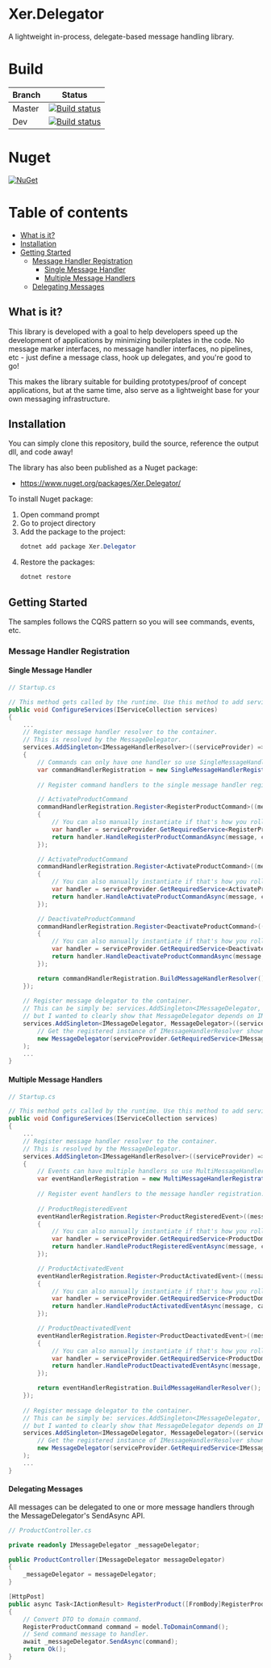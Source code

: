 
# Xer.Delegator
A lightweight in-process, delegate-based message handling library.

# Build
| Branch | Status |
|--------|--------|
| Master | [![Build status](https://ci.appveyor.com/api/projects/status/9gk9go3i21y492ap?svg=true)](https://ci.appveyor.com/project/XerProjects25246/xer-delegator) |
| Dev | [![Build status](https://ci.appveyor.com/api/projects/status/9gk9go3i21y492ap/branch/dev?svg=true)](https://ci.appveyor.com/project/XerProjects25246/xer-delegator/branch/dev) |

# Nuget
[![NuGet](https://img.shields.io/nuget/vpre/xer.delegator.svg)](https://www.nuget.org/packages/Xer.Delegator/)

# Table of contents
* [What is it?](#what-is-it)
* [Installation](#installation)
* [Getting Started](#getting-started)
  * [Message Handler Registration](#message-handler-registration)
    * [Single Message Handler](#single-message-handler)
    * [Multiple Message Handlers](#multiple-message-handlers)
  * [Delegating Messages](#delegating-messages)

## What is it?
This library is developed with a goal to help developers speed up the development of applications by minimizing boilerplates in the code. No message marker interfaces, no message handler interfaces, no pipelines, etc - just define a message class, hook up delegates, and you're good to go!

This makes the library suitable for building prototypes/proof of concept applications, but at the same time, also serve as a lightweight base for your own messaging infrastructure.

## Installation
You can simply clone this repository, build the source, reference the output dll, and code away!

The library has also been published as a Nuget package:
* https://www.nuget.org/packages/Xer.Delegator/

To install Nuget package:
1. Open command prompt
2. Go to project directory
3. Add the package to the project:
    ```csharp
    dotnet add package Xer.Delegator
    ```
4. Restore the packages:
    ```csharp
    dotnet restore
    ```

## Getting Started
The samples follows the CQRS pattern so you will see commands, events, etc.

### Message Handler Registration
#### Single Message Handler

```csharp
// Startup.cs

// This method gets called by the runtime. Use this method to add services to the container.
public void ConfigureServices(IServiceCollection services)
{
    ...
    // Register message handler resolver to the container. 
    // This is resolved by the MessageDelegator.
    services.AddSingleton<IMessageHandlerResolver>((serviceProvider) =>
    {
        // Commands can only have one handler so use SingleMessageHandlerRegistration.
        var commandHandlerRegistration = new SingleMessageHandlerRegistration();
        
        // Register command handlers to the single message handler registration. 

        // ActivateProductCommand
        commandHandlerRegistration.Register<RegisterProductCommand>((message, cancellationToken) =>
        {
            // You can also manually instantiate if that's how you roll.
            var handler = serviceProvider.GetRequiredService<RegisterProductCommandHandler>();
            return handler.HandleRegisterProductCommandAsync(message, cancellationToken);
        });

        // ActivateProductCommand
        commandHandlerRegistration.Register<ActivateProductCommand>((message, cancellationToken) =>
        {
            // You can also manually instantiate if that's how you roll.
            var handler = serviceProvider.GetRequiredService<ActivateProductCommandHandler>();
            return handler.HandleActivateProductCommandAsync(message, cancellationToken);
        });

        // DeactivateProductCommand
        commandHandlerRegistration.Register<DeactivateProductCommand>((message, cancellationToken) =>
        {
            // You can also manually instantiate if that's how you roll.
            var handler = serviceProvider.GetRequiredService<DeactivateProductCommandHandler>();
            return handler.HandleDeactivateProductCommandAsync(message, cancellationToken);
        });

        return commandHandlerRegistration.BuildMessageHandlerResolver();
    });
    
    // Register message delegator to the container. 
    // This can be simply be: services.AddSingleton<IMessageDelegator, MessageDelegator>(), 
    // but I wanted to clearly show that MessageDelegator depends on IMessageHandlerResolver.
    services.AddSingleton<IMessageDelegator, MessageDelegator>((serviceProvider) =>
        // Get the registered instance of IMessageHandlerResolver shown above.
        new MessageDelegator(serviceProvider.GetRequiredService<IMessageHandlerResolver>())
    );
    ...
}
```

#### Multiple Message Handlers

```csharp
// Startup.cs

// This method gets called by the runtime. Use this method to add services to the container.
public void ConfigureServices(IServiceCollection services)
{
    ...
    // Register message handler resolver to the container. 
    // This is resolved by the MessageDelegator.
    services.AddSingleton<IMessageHandlerResolver>((serviceProvider) =>
    {
        // Events can have multiple handlers so use MultiMessageHandlerRegistration.
        var eventHandlerRegistration = new MultiMessageHandlerRegistration();
        
        // Register event handlers to the message handler registration. 
        
        // ProductRegisteredEvent
        eventHandlerRegistration.Register<ProductRegisteredEvent>((message, cancellationToken) =>
        {
            // You can also manually instantiate if that's how you roll.
            var handler = serviceProvider.GetRequiredService<ProductDomainEventsHandler>();
            return handler.HandleProductRegisteredEventAsync(message, cancellationToken);
        });

        // ProductActivatedEvent
        eventHandlerRegistration.Register<ProductActivatedEvent>((message, cancellationToken) =>
        {
            // You can also manually instantiate if that's how you roll.
            var handler = serviceProvider.GetRequiredService<ProductDomainEventsHandler>();
            return handler.HandleProductActivatedEventAsync(message, cancellationToken);
        });

        // ProductDeactivatedEvent
        eventHandlerRegistration.Register<ProductDeactivatedEvent>((message, cancellationToken) =>
        {
            // You can also manually instantiate if that's how you roll.
            var handler = serviceProvider.GetRequiredService<ProductDomainEventsHandler>();
            return handler.HandleProductDeactivatedEventAsync(message, cancellationToken);
        });

        return eventHandlerRegistration.BuildMessageHandlerResolver();
    });
    
    // Register message delegator to the container. 
    // This can be simply be: services.AddSingleton<IMessageDelegator, MessageDelegator>(), 
    // but I wanted to clearly show that MessageDelegator depends on IMessageHandlerResolver.
    services.AddSingleton<IMessageDelegator, MessageDelegator>((serviceProvider) =>
        // Get the registered instance of IMessageHandlerResolver shown above.
        new MessageDelegator(serviceProvider.GetRequiredService<IMessageHandlerResolver>())
    );
    ...
}
```

#### Delegating Messages
All messages can be delegated to one or more message handlers through the MessageDelegator's SendAsync API.

```csharp
// ProductController.cs

private readonly IMessageDelegator _messageDelegator;

public ProductController(IMessageDelegator messageDelegator)
{
    _messageDelegator = messageDelegator;
}

[HttpPost]
public async Task<IActionResult> RegisterProduct([FromBody]RegisterProductCommandDto model)
{
    // Convert DTO to domain command.
    RegisterProductCommand command = model.ToDomainCommand();
    // Send command message to handler.
    await _messageDelegator.SendAsync(command);
    return Ok();
}
```
